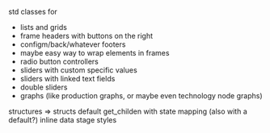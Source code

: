 
std classes for
- lists and grids
- frame headers with buttons on the right
- configm/back/whatever footers
- maybe easy way to wrap elements in frames
- radio button controllers
- sliders with custom specific values
- sliders with linked text fields
- double sliders
- graphs (like production graphs, or maybe even technology node graphs)

structures => structs
default get_childen with state mapping (also with a default?)
inline data stage styles
